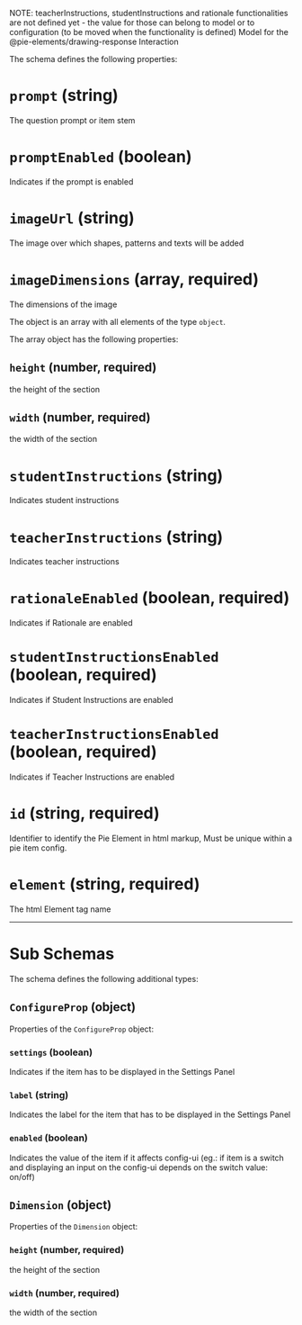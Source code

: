 NOTE: teacherInstructions, studentInstructions and rationale
functionalities are not defined yet - the value for those can belong to
model or to configuration (to be moved when the functionality is defined)
Model for the @pie-elements/drawing-response Interaction

The schema defines the following properties:

# `prompt` (string)

The question prompt or item stem

# `promptEnabled` (boolean)

Indicates if the prompt is enabled

# `imageUrl` (string)

The image over which shapes, patterns and texts will be added

# `imageDimensions` (array, required)

The dimensions of the image

The object is an array with all elements of the type `object`.

The array object has the following properties:

## `height` (number, required)

the height of the section

## `width` (number, required)

the width of the section

# `studentInstructions` (string)

Indicates student instructions

# `teacherInstructions` (string)

Indicates teacher instructions

# `rationaleEnabled` (boolean, required)

Indicates if Rationale are enabled

# `studentInstructionsEnabled` (boolean, required)

Indicates if Student Instructions are enabled

# `teacherInstructionsEnabled` (boolean, required)

Indicates if Teacher Instructions are enabled

# `id` (string, required)

Identifier to identify the Pie Element in html markup, Must be unique within a pie item config.

# `element` (string, required)

The html Element tag name

---

# Sub Schemas

The schema defines the following additional types:

## `ConfigureProp` (object)

Properties of the `ConfigureProp` object:

### `settings` (boolean)

Indicates if the item has to be displayed in the Settings Panel

### `label` (string)

Indicates the label for the item that has to be displayed in the Settings Panel

### `enabled` (boolean)

Indicates the value of the item if it affects config-ui
(eg.: if item is a switch and displaying an input on the config-ui depends on the switch value: on/off)

## `Dimension` (object)

Properties of the `Dimension` object:

### `height` (number, required)

the height of the section

### `width` (number, required)

the width of the section